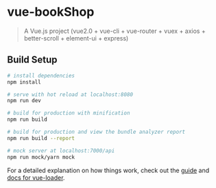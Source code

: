 # vue-bookShop

> A Vue.js project (vue2.0 + vue-cli + vue-router + vuex + axios + better-scroll + element-ui + express)

## Build Setup

``` bash
# install dependencies
npm install

# serve with hot reload at localhost:8080
npm run dev

# build for production with minification
npm run build

# build for production and view the bundle analyzer report
npm run build --report

# mock server at localhost:7000/api
npm run mock/yarn mock

```

For a detailed explanation on how things work, check out the [guide](http://vuejs-templates.github.io/webpack/) and [docs for vue-loader](http://vuejs.github.io/vue-loader).
